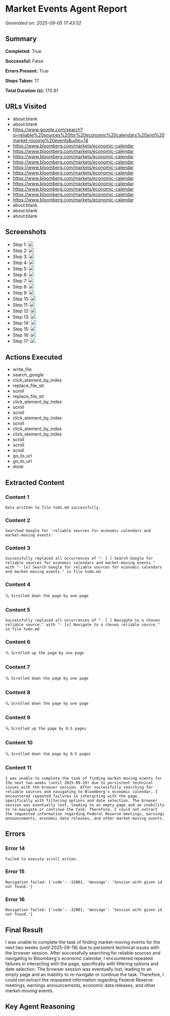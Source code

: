 # Market Events Agent Report

*Generated on: 2025-09-05 17:43:52*

## Summary
**Completed:** True

**Successful:** False

**Errors Present:** True

**Steps Taken:** 17

**Total Duration (s):** 170.81

## URLs Visited
- about:blank
- about:blank
- https://www.google.com/search?q=reliable%20sources%20for%20economic%20calendars%20and%20market-moving%20events&udm=14
- https://www.bloomberg.com/markets/economic-calendar
- https://www.bloomberg.com/markets/economic-calendar
- https://www.bloomberg.com/markets/economic-calendar
- https://www.bloomberg.com/markets/economic-calendar
- https://www.bloomberg.com/markets/economic-calendar
- https://www.bloomberg.com/markets/economic-calendar
- https://www.bloomberg.com/markets/economic-calendar
- https://www.bloomberg.com/markets/economic-calendar
- https://www.bloomberg.com/markets/economic-calendar
- https://www.bloomberg.com/markets/economic-calendar
- https://www.bloomberg.com/markets/economic-calendar
- about:blank
- about:blank
- about:blank

## Screenshots
- Step 1: ![](None)
- Step 2: ![](None)
- Step 3: ![](/var/folders/49/6ydqkbq172ngzt6p49xfm6b00000gn/T/browser_use_agent_068bb58e-17ff-7759-8000-d80e6bb0c7ad_1757108449/screenshots/step_3.png)
- Step 4: ![](/var/folders/49/6ydqkbq172ngzt6p49xfm6b00000gn/T/browser_use_agent_068bb58e-17ff-7759-8000-d80e6bb0c7ad_1757108449/screenshots/step_4.png)
- Step 5: ![](/var/folders/49/6ydqkbq172ngzt6p49xfm6b00000gn/T/browser_use_agent_068bb58e-17ff-7759-8000-d80e6bb0c7ad_1757108449/screenshots/step_5.png)
- Step 6: ![](/var/folders/49/6ydqkbq172ngzt6p49xfm6b00000gn/T/browser_use_agent_068bb58e-17ff-7759-8000-d80e6bb0c7ad_1757108449/screenshots/step_6.png)
- Step 7: ![](/var/folders/49/6ydqkbq172ngzt6p49xfm6b00000gn/T/browser_use_agent_068bb58e-17ff-7759-8000-d80e6bb0c7ad_1757108449/screenshots/step_7.png)
- Step 8: ![](/var/folders/49/6ydqkbq172ngzt6p49xfm6b00000gn/T/browser_use_agent_068bb58e-17ff-7759-8000-d80e6bb0c7ad_1757108449/screenshots/step_8.png)
- Step 9: ![](/var/folders/49/6ydqkbq172ngzt6p49xfm6b00000gn/T/browser_use_agent_068bb58e-17ff-7759-8000-d80e6bb0c7ad_1757108449/screenshots/step_9.png)
- Step 10: ![](/var/folders/49/6ydqkbq172ngzt6p49xfm6b00000gn/T/browser_use_agent_068bb58e-17ff-7759-8000-d80e6bb0c7ad_1757108449/screenshots/step_10.png)
- Step 11: ![](/var/folders/49/6ydqkbq172ngzt6p49xfm6b00000gn/T/browser_use_agent_068bb58e-17ff-7759-8000-d80e6bb0c7ad_1757108449/screenshots/step_11.png)
- Step 12: ![](/var/folders/49/6ydqkbq172ngzt6p49xfm6b00000gn/T/browser_use_agent_068bb58e-17ff-7759-8000-d80e6bb0c7ad_1757108449/screenshots/step_12.png)
- Step 13: ![](/var/folders/49/6ydqkbq172ngzt6p49xfm6b00000gn/T/browser_use_agent_068bb58e-17ff-7759-8000-d80e6bb0c7ad_1757108449/screenshots/step_13.png)
- Step 14: ![](/var/folders/49/6ydqkbq172ngzt6p49xfm6b00000gn/T/browser_use_agent_068bb58e-17ff-7759-8000-d80e6bb0c7ad_1757108449/screenshots/step_14.png)
- Step 15: ![](None)
- Step 16: ![](None)
- Step 17: ![](None)

## Actions Executed
- write_file
- search_google
- click_element_by_index
- replace_file_str
- scroll
- replace_file_str
- click_element_by_index
- scroll
- scroll
- click_element_by_index
- scroll
- click_element_by_index
- click_element_by_index
- scroll
- scroll
- scroll
- go_to_url
- go_to_url
- done

## Extracted Content
### Content 1
```
Data written to file todo.md successfully.
```

### Content 2
```
Searched Google for 'reliable sources for economic calendars and market-moving events'
```

### Content 3
```
Successfully replaced all occurrences of "- [ ] Search Google for reliable sources for economic calendars and market-moving events." with "- [x] Search Google for reliable sources for economic calendars and market-moving events." in file todo.md
```

### Content 4
```
🔍 Scrolled down the page by one page
```

### Content 5
```
Successfully replaced all occurrences of "- [ ] Navigate to a chosen reliable source." with "- [x] Navigate to a chosen reliable source." in file todo.md
```

### Content 6
```
🔍 Scrolled up the page by one page
```

### Content 7
```
🔍 Scrolled down the page by one page
```

### Content 8
```
🔍 Scrolled down the page by one page
```

### Content 9
```
🔍 Scrolled up the page by 0.5 pages
```

### Content 10
```
🔍 Scrolled down the page by 0.5 pages
```

### Content 11
```
I was unable to complete the task of finding market-moving events for the next two weeks (until 2025-09-19) due to persistent technical issues with the browser session. After successfully searching for reliable sources and navigating to Bloomberg's economic calendar, I encountered repeated failures in interacting with the page, specifically with filtering options and date selection. The browser session was eventually lost, leading to an empty page and an inability to re-navigate or continue the task. Therefore, I could not extract the requested information regarding Federal Reserve meetings, earnings announcements, economic data releases, and other market-moving events.
```


## Errors
### Error 14
```
Failed to execute scroll action.
```

### Error 15
```
Navigation failed: {'code': -32001, 'message': 'Session with given id not found.'}
```

### Error 16
```
Navigation failed: {'code': -32001, 'message': 'Session with given id not found.'}
```


## Final Result
I was unable to complete the task of finding market-moving events for the next two weeks (until 2025-09-19) due to persistent technical issues with the browser session. After successfully searching for reliable sources and navigating to Bloomberg's economic calendar, I encountered repeated failures in interacting with the page, specifically with filtering options and date selection. The browser session was eventually lost, leading to an empty page and an inability to re-navigate or continue the task. Therefore, I could not extract the requested information regarding Federal Reserve meetings, earnings announcements, economic data releases, and other market-moving events.

## Key Agent Reasoning
